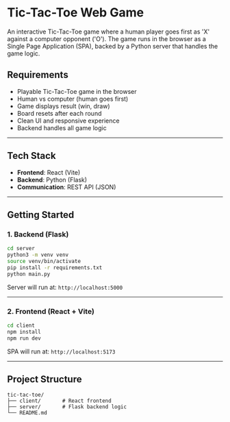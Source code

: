 # Tic-Tac-Toe Web Game

An interactive Tic-Tac-Toe game where a human player goes first as 'X' against a computer opponent ('O'). The game runs in the browser as a Single Page Application (SPA), backed by a Python server that handles the game logic.

## Requirements

- Playable Tic-Tac-Toe game in the browser
- Human vs computer (human goes first)
- Game displays result (win, draw)
- Board resets after each round
- Clean UI and responsive experience
- Backend handles all game logic

---

## Tech Stack

- **Frontend**: React (Vite)
- **Backend**: Python (Flask)
- **Communication**: REST API (JSON)

---

## Getting Started

### 1. Backend (Flask)

```bash
cd server
python3 -m venv venv
source venv/bin/activate
pip install -r requirements.txt
python main.py
````

Server will run at: `http://localhost:5000`

---

### 2. Frontend (React + Vite)

```bash
cd client
npm install
npm run dev
```

SPA will run at: `http://localhost:5173`

---

## Project Structure

```
tic-tac-toe/
├── client/       # React frontend
├── server/       # Flask backend logic
└── README.md
```